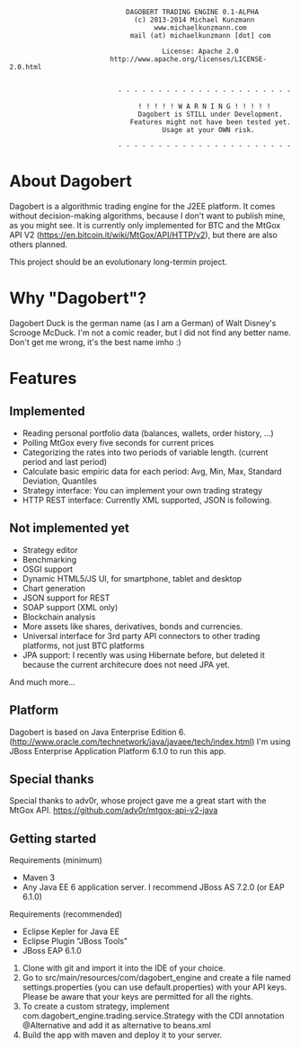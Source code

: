 
                                 DAGOBERT TRADING ENGINE 0.1-ALPHA
                                   (c) 2013-2014 Michael Kunzmann
                                        www.michaelkunzmann.com
								  mail (at) michaelkunzmann [dot] com
								  
								  	      License: Apache 2.0
                             http://www.apache.org/licenses/LICENSE-2.0.html
                             
                             
                               - - - - - - - - - - - - - - - - - - - - - - 
                             	   
                             	    ! ! ! ! ! W A R N I N G ! ! ! ! !
                             	    Dagobert is STILL under Development. 
                             	  Features might not have been tested yet.
                             	          Usage at your OWN risk.
                             	          
                               - - - - - - - - - - - - - - - - - - - - - - 
								  
								  
About Dagobert			  
=========================
Dagobert is a algorithmic trading engine for the J2EE platform. It comes without decision-making algorithms, because I don't want to publish mine, as you might see. 
It is currently only implemented for BTC and the MtGox API V2 (https://en.bitcoin.it/wiki/MtGox/API/HTTP/v2), but there are also others planned.

This project should be an evolutionary long-termin project.

Why "Dagobert"?
=========================
Dagobert Duck is the german name (as I am a German) of Walt Disney's Scrooge McDuck. I'm not a comic reader, but I did not find any better name. Don't get me wrong, it's the best name imho :)

Features
=========================

Implemented
-----------
 * Reading personal portfolio data (balances, wallets, order history, ...)
 * Polling MtGox every five seconds for current prices
 * Categorizing the rates into two periods of variable length. (current period and last period)
 * Calculate basic empiric data for each period: Avg, Min, Max, Standard Deviation, Quantiles
 * Strategy interface: You can implement your own trading strategy
 * HTTP REST interface: Currently XML supported, JSON is following.
 
Not implemented yet
----------------------------------------------------------
 * Strategy editor
 * Benchmarking
 * OSGI support
 * Dynamic HTML5/JS UI, for smartphone, tablet and desktop
 * Chart generation
 * JSON support for REST
 * SOAP support (XML only)
 * Blockchain analysis
 * More assets like shares, derivatives, bonds and currencies.
 * Universal interface for 3rd party API connectors to other trading platforms, not just BTC platforms
 * JPA support: I recently was using Hibernate before, but deleted it because the current architecure does not need JPA yet.

And much more...

Platform
--------------
Dagobert is based on Java Enterprise Edition 6. (http://www.oracle.com/technetwork/java/javaee/tech/index.html)
I'm using JBoss Enterprise Application Platform 6.1.0 to run this app.

Special thanks
--------------
Special thanks to adv0r, whose project gave me a great start with the MtGox API.
https://github.com/adv0r/mtgox-api-v2-java


Getting started
-----------------

Requirements (minimum)
 * Maven 3
 * Any Java EE 6 application server. I recommend JBoss AS 7.2.0 (or EAP 6.1.0)
 
 Requirements (recommended)
 * Eclipse Kepler for Java EE
 * Eclipse Plugin "JBoss Tools"
 * JBoss EAP 6.1.0
 

 1. Clone with git and import it into the IDE of your choice.
 2. Go to src/main/resources/com/dagobert_engine and create a file named settings.properties (you can use default.properties) with your API keys. Please be aware that your keys are permitted for all the rights. 
 3. To create a custom strategy, implement com.dagobert_engine.trading.service.Strategy with the CDI annotation @Alternative and add it as alternative to beans.xml
 4. Build the app with maven and deploy it to your server.

